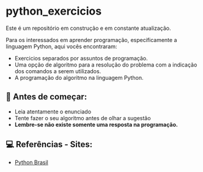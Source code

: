 # python_exercicios

Este é um repositório em construção e em constante atualização. 

Para os interessados em aprender programação, especificamente a linguagem Python, aqui vocês encontraram:
- Exercicios separados por assuntos de programação.
- Uma opção de algoritmo para a resolução do problema com a indicação dos comandos a serem utilizados.
- A programação do algoritmo na linguagem Python.

## 🎯 Antes de começar:

- Leia atentamente o enunciado
- Tente fazer o seu algoritmo antes de olhar a sugestão
- **Lembre-se não existe somente uma resposta na programação.** 

## 💻 Referências - Sites:

- [Python Brasil](https://wiki.python.org.br/ListaDeExercicios)
